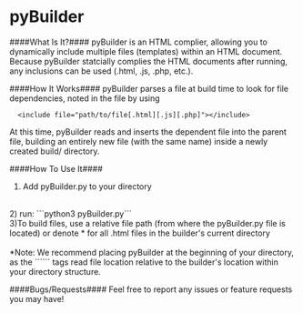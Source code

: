 # pyBuilder
####What Is It?####
pyBuilder is an HTML complier, allowing you to dynamically include multiple files (templates) within an HTML document. Because pyBuilder statcially complies the HTML documents after running, any inclusions can be used (.html, .js, .php, etc.).

####How It Works####
pyBuilder parses a file at build time to look for file dependencies, noted in the file by using
```
  <include file="path/to/file[.html][.js][.php]"></include>
```
At this time, pyBuilder reads and inserts the dependent file into the parent file, building an entirely new file (with the same name) inside a newly created build/ directory.

####How To Use It####
1) Add pyBuilder.py to your directory
<br>
2) run:
```python3 pyBuilder.py```
<br>
3)To build files, use a relative file path (from where the pyBuilder.py file is located) or denote * for all .html files in the builder's current directory
<br><br>
*Note: We recommend placing pyBuilder at the beginning of your directory, as the ```<include>``` tags read file location relative to the builder's location within your directory structure.

####Bugs/Requests####
Feel free to report any issues or feature requests you may have!
